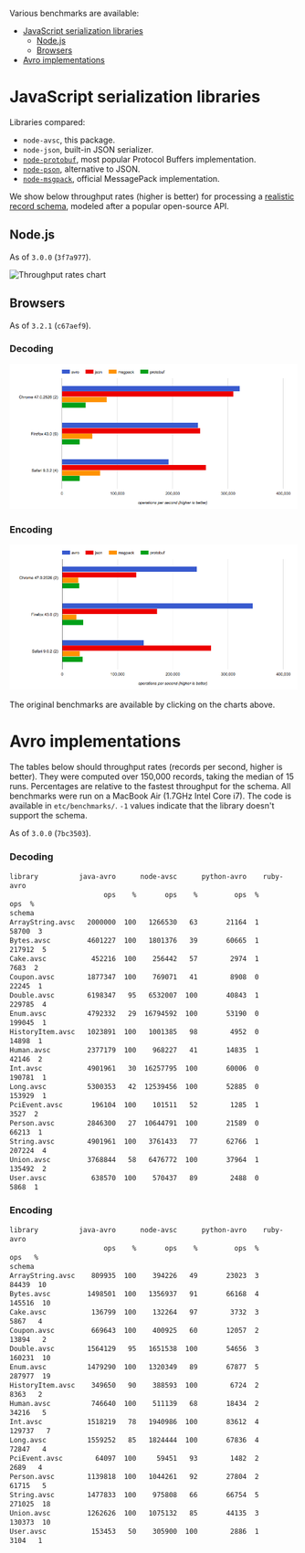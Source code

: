 Various benchmarks are available:

+ [JavaScript serialization libraries](#javascript-serialization-libraries)
  + [Node.js](#nodejs)
  + [Browsers](#browsers)
+ [Avro implementations](#avro-implementations)


# JavaScript serialization libraries

Libraries compared:

+ `node-avsc`, this package.
+ `node-json`, built-in JSON serializer.
+ [`node-protobuf`](https://www.npmjs.com/package/protobufjs), most popular
  Protocol Buffers implementation.
+ [`node-pson`](https://www.npmjs.com/package/pson), alternative to JSON.
+ [`node-msgpack`](https://www.npmjs.com/package/msgpack-lite), official
  MessagePack implementation.

We show below throughput rates (higher is better) for processing a [realistic
record schema][coupon-schema], modeled after a popular open-source API.

## Node.js

As of `3.0.0` (`3f7a977`).

![Throughput rates chart](https://raw.githubusercontent.com/mtth/avsc/master/etc/benchmarks/javascript/results/png/coupons-throughput-2172789.png)


## Browsers

As of `3.2.1` (`c67aef9`).

### Decoding

[![Decode browser chart](img/coupon-decode-3.2.1.png)](http://jsperf.com/avsc-decode-coupon/2)

### Encoding

[![Encode browser chart](img/coupon-encode-3.2.1.png)](http://jsperf.com/avsc-encode-coupon/2)

The original benchmarks are available by clicking on the charts above.


# Avro implementations

The tables below should throughput rates (records per second, higher is
better). They were computed over 150,000 records, taking the median of 15 runs.
Percentages are relative to the fastest throughput for the schema. All
benchmarks were run on a MacBook Air (1.7GHz Intel Core i7). The code is
available in `etc/benchmarks/`. `-1` values indicate that the library doesn't
support the schema.

As of `3.0.0` (`7bc3503`).

### Decoding

```
library          java-avro      node-avsc      python-avro    ruby-avro
                       ops    %       ops    %         ops  %       ops  %
schema
ArrayString.avsc   2000000  100   1266530   63       21164  1     58700  3
Bytes.avsc         4601227  100   1801376   39       60665  1    217912  5
Cake.avsc           452216  100    256442   57        2974  1      7683  2
Coupon.avsc        1877347  100    769071   41        8908  0     22245  1
Double.avsc        6198347   95   6532007  100       40843  1    229785  4
Enum.avsc          4792332   29  16794592  100       53190  0    199045  1
HistoryItem.avsc   1023891  100   1001385   98        4952  0     14898  1
Human.avsc         2377179  100    968227   41       14835  1     42146  2
Int.avsc           4901961   30  16257795  100       60006  0    190781  1
Long.avsc          5300353   42  12539456  100       52885  0    153929  1
PciEvent.avsc       196104  100    101511   52        1285  1      3527  2
Person.avsc        2846300   27  10644791  100       21589  0     66213  1
String.avsc        4901961  100   3761433   77       62766  1    207224  4
Union.avsc         3768844   58   6476772  100       37964  1    135492  2
User.avsc           638570  100    570437   89        2488  0      5868  1
```

### Encoding

```
library          java-avro      node-avsc      python-avro    ruby-avro
                       ops    %       ops    %         ops  %       ops   %
schema
ArrayString.avsc    809935  100    394226   49       23023  3     84439  10
Bytes.avsc         1498501  100   1356937   91       66168  4    145516  10
Cake.avsc           136799  100    132264   97        3732  3      5867   4
Coupon.avsc         669643  100    400925   60       12057  2     13894   2
Double.avsc        1564129   95   1651538  100       54656  3    160231  10
Enum.avsc          1479290  100   1320349   89       67877  5    287977  19
HistoryItem.avsc    349650   90    388593  100        6724  2      8363   2
Human.avsc          746640  100    511139   68       18434  2     34216   5
Int.avsc           1518219   78   1940986  100       83612  4    129737   7
Long.avsc          1559252   85   1824444  100       67836  4     72847   4
PciEvent.avsc        64097  100     59451   93        1482  2      2689   4
Person.avsc        1139818  100   1044261   92       27804  2     61715   5
String.avsc        1477833  100    975808   66       66754  5    271025  18
Union.avsc         1262626  100   1075132   85       44135  3    130373  10
User.avsc           153453   50    305900  100        2886  1      3104   1
```

[coupon-schema]: https://raw.githubusercontent.com/mtth/avsc/master/etc/schemas/Coupon.avsc
